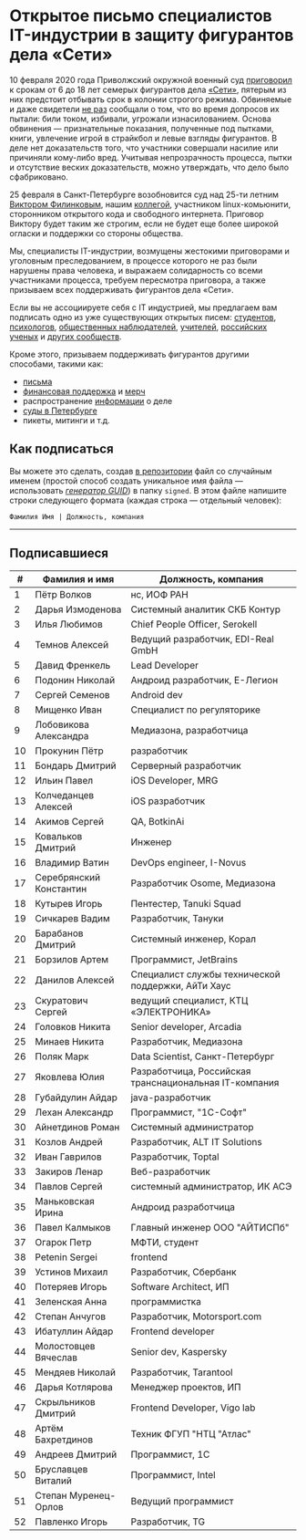 # Открытое письмо специалистов IT-индустрии в защиту фигурантов дела «Сети» 

10 февраля 2020 года Приволжский окружной военный суд [приговорил](https://zona.media/news/2020/02/10/pnz18) к срокам от 6 до 18 лет семерых фигурантов дела [«Сети»](https://meduza.io/feature/2018/06/14/ya-sdalsya-prakticheski-srazu-kak-fsb-pod-pytkami-vybivaet-priznaniya-u-antifashistov), пятерым из них предстоит отбывать срок в колонии строгого режима. Обвиняемые и даже свидетели [не раз](https://twitter.com/sssmirnov/status/1226767770668404736) сообщали о том, что во время допросов их пытали: били током, избивали, угрожали изнасилованием. Основа обвинения — признательные показания, полученные под пытками, книги, увлечение игрой в страйкбол и левые взгляды фигурантов. В деле нет доказательств того, что участники совершали насилие или причиняли кому-либо вред. Учитывая непрозрачность процесса, пытки и отсутствие веских доказательств, можно утверждать, что дело было сфабриковано. 

25 февраля в Санкт-Петербурге возобновится суд над 25-ти летним [Виктором Филинковым](https://rupression.com/person/viktor-filinkov/), нашим [коллегой](https://github.com/RussianBruteForce), участником linux-комьюнити, сторонником открытого кода и свободного интернета. Приговор Виктору будет таким же строгим, если не будет еще более широкой огласки и поддержки со стороны общества. 

Мы, специалисты IT-индустрии, возмущены жестокими приговорами и уголовным преследованием, в процессе которого не раз были нарушены права человека, и выражаем солидарность со всеми участниками процесса, требуем пересмотра приговора, а также призываем всех поддерживать фигурантов дела «Сети». 

Если вы не ассоциируете себя с IT индустрией, мы предлагаем вам подписать одно из уже существующих открытых писем: [студентов](https://doxajournal.ru/support_networkcase), [психологов](https://docs.google.com/forms/d/e/1FAIpQLSfS7j5wJEcY3uggSpL4yp9YHuYKyVTrZLP_WBbnyytx5O9z-A/viewform), [общественных наблюдателей](https://www.facebook.com/story.php?story_fbid=2670390803075933&id=100003151178607), [учителей](https://pedagog-prof.org/novosti/privlech-vinovnykh-v-primenenii-pytok-zayavlenie-profsoyuza-uchitel-po-delu-seti), [российских ученых](http://scientific.ru/zayavlenie-po-delu-seti/) и [других сообществ](https://rupression.com/2020/02/15/we-are-network/).

Кроме этого, призываем поддерживать фигурантов другими способами, такими как: 
* [письма](http://rosuznik.org/arrests)
* [финансовая поддержка](https://rupression.com/support/) и [мерч](https://rupression.com/merch/)
* распространение [информации](https://rupression.com/kak-fsb-fabrikuet-delo-terrorizme-protiv-antifashistov-v-rossii/) о деле
* [суды в Петербурге](https://afisha.zona.media/)
* пикеты, митинги и т.д.

## Как подписаться

Вы можете это сделать, создав [в репозитории](https://github.com/developers-against-repressions/network-case) файл со случайным именем (простой способ создать уникальное имя файла — использовать *[генератор GUID](https://www.guidgenerator.com/online-guid-generator.aspx)*) в папку `signed`. В этом файле напишите строки
следующего формата (каждая строка — отдельный человек):
```
Фамилия Имя | Должность, компания
```

***

## Подписавшиеся

| #    | Фамилия и имя                      |  Должность, компания                    |
|------|------------------------------------|-----------------------------------------|
| 1    | Пётр Волков              | нс, ИОФ РАН                     |
| 2    | Дарья Измоденова    | Системный аналитик СКБ Контур |
| 3    | Илья Любимов            | Chief People Officer, Serokell          |
| 4    | Темнов Алексей        | Ведущий разработчик, EDI-Real GmbH |
| 5    | Давид Френкель        | Lead Developer                          |
| 6    | Подонин Николай      | Андроид разработчик, Е-Легион |
| 7    | Сергей Семенов        | Android dev                             |
| 8    | Мищенко Иван            | Специалист по регуляторике |
| 9    | Лобовикова Александра | Медиазона, разработчица |
| 10   | Прокунин Пётр          | разработчик                  |
| 11   | Бондарь Дмитрий      | Серверный разработчик |
| 12   | Ильин Павел              | iOS Developer, MRG                      |
| 13   | Колчеданцев Алексей | iOS разработчик              |
| 14   | Акимов Сергей          | QA, BotkinAi                            |
| 15   | Ковальков Дмитрий  | Инженер                          |
| 16   | Владимир Ватин        | DevOps engineer, I-Novus                |
| 17   | Серебрянский Константин | Разработчик Osome, Медиазона |
| 18   | Кутырев Игорь          | Пентестер, Tanuki Squad        |
| 19   | Сичкарев Вадим        | Разработчик, Тануки    |
| 20   | Барабанов Дмитрий  | Системный инженер, Корал |
| 21   | Борзилов Артем        | Программист, JetBrains       |
| 22   | Данилов Алексей      | Специалист службы технической поддержки, АйТи Хаус |
| 23   | Скуратович Сергей  | ведущий специалист, КТЦ «ЭЛЕКТРОНИКА» |
| 24   | Головков Никита      | Senior developer, Arcadia               |
| 25   | Минаев Никита          | Разработчик, Медиазона |
| 26   | Поляк Марк                | Data Scientist, Санкт-Петербург |
| 27   | Яковлева Юлия          | Разработчица, Российская транснациональная IT-компания |
| 28   | Губайдулин Айдар    | java-разработчик             |
| 29   | Лехан Александр      | Программист, "1С-Софт"  |
| 30   | Айнетдинов Роман    | Системный администратор |
| 31   | Козлов Андрей          | Разработчик, ALT IT Solutions |
| 32   | Иван Гаврилов          | Разработчик, Toptal          |
| 33   | Закиров Ленар          | Веб-разработчик           |
| 34   | Павлов Сергей          | системный администратор, ИК АСЭ |
| 35   | Маньковская Ирина  | Андроид разработчица |
| 36   | Павел Калмыков        | Главный инженер ООО "АЙТИСПб" |
| 37   | Огарок Петр              | МФТИ, студент                |
| 38   | Petenin Sergei                     | frontend                                |
| 39   | Устинов Михаил        | Разработчик, Сбербанк |
| 40   | Потеряев Игорь        | Software Architect, ИП                |
| 41   | Зеленская Анна        | программистка              |
| 42   | Степан Анчугов        | Разработчик, Motorsport.com  |
| 43   | Ибатуллин Айдар      | Frontend developer                      |
| 44   | Молостовцев Вячеслав | Senior dev, Kaspersky                   |
| 45   | Мендяев Николай      | Разработчик, Tarantool       |
| 46   | Дарья Котлярова      | Менеджер проектов, ИП |
| 47   | Скрыльников Дмитрий | Frontend Developer, Vigo lab            |
| 48   | Артём Бахретдинов  | Техник ФГУП "НТЦ "Атлас" |
| 49   | Андреев Дмитрий      | Программист, 1С             |
| 50   | Бруславцев Виталий | Программист, Intel           |
| 51   | Степан Муренец-Орлов | Ведущий программист   |
| 52   | Павленко Игорь        | Разработчик, TG              |
